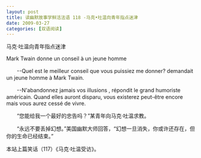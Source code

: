 ```yaml
---
layout: post
title: 读幽默故事学鲜活法语 118 -马克•吐温向青年指点迷津
date: 2009-03-27
categories: [双语阅读]  
---
```


马克·吐温向青年指点迷津

Mark Twain donne un conseil à un jeune homme

　　--Quel est le meilleur conseil que vous puissiez me donner? demandait un jeune homme à Mark Twain.

　　--N'abandonnez jamais vos illusions , répondit le grand humoriste américain. Quand elles auront disparu, vous existerez peut-être encore mais vous aurez cessé de vivre.



　　“您能给我一个最好的忠告吗？”某青年向马克·吐温求教。

　　“永远不要丢掉幻想。”美国幽默大师回答，“幻想一旦消失，你或许还存在，但你的生命已经结束。”



本站上篇笑话（117）《马克·吐温受访》。
